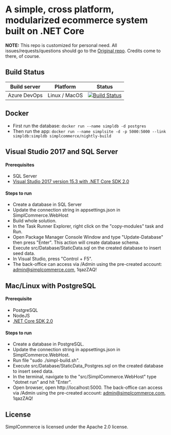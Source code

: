 # A simple, cross platform, modularized ecommerce system built on .NET Core

**NOTE:** This repo is customized for personal need. All issues/requests/questions should go to the  [Original repo](https://github.com/simplcommerce/SimplCommerce). Credits come to there, of course.

## Build Status
| Build server | Platform                | Status      |
|--------------|-------------------------|-------------|
| Azure DevOps | Linux / MacOS           | [![Build Status](https://dev.azure.com/khanhthevu/kkcosmetics/_apis/build/status/vtkhanh.SimplCommerce)](https://dev.azure.com/khanhthevu/kkcosmetics/_build/latest?definitionId=**1**)

## Docker
- First run the database: `docker run --name simpldb -d postgres`
- Then run the app: `docker run --name simplsite -d -p 5000:5000 --link simpldb:simpldb simplcommerce/nightly-build`


## Visual Studio 2017 and SQL Server

#### Prerequisites

- SQL Server
- [Visual Studio 2017 version 15.3 with .NET Core SDK 2.0](https://www.microsoft.com/net/core/)

#### Steps to run

- Create a database in SQL Server
- Update the connection string in appsettings.json in SimplCommerce.WebHost
- Build whole solution.
- In the Task Runner Explorer, right click on the "copy-modules" task and Run.
- Open Package Manager Console Window and type "Update-Database" then press "Enter". This action will create database schema.
- Execute src/Database/StaticData.sql on the created database to insert seed data.
- In Visual Studio, press "Control + F5".
- The back-office can access via /Admin using the pre-created account: admin@simplcommerce.com, 1qazZAQ!

## Mac/Linux with PostgreSQL

#### Prerequisite

- PostgreSQL
- NodeJS
- [.NET Core SDK 2.0](https://www.microsoft.com/net/core/)

#### Steps to run

- Create a database in PostgreSQL.
- Update the connection string in appsettings.json in SimplCommerce.WebHost.
- Run file "sudo ./simpl-build.sh".
- Execute src/Database/StaticData_Postgres.sql on the created database to insert seed data.
- In the terminal, navigate to the "src/SimplCommerce.WebHost" type "dotnet run" and hit "Enter".
- Open browser, open http://localhost:5000. The back-office can access via /Admin using the pre-created account: admin@simplcommerce.com, 1qazZAQ!

## License

SimplCommerce is licensed under the Apache 2.0 license.
